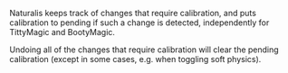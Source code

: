 Naturalis keeps track of changes that require calibration, and puts calibration to pending if such a change is detected, independently for TittyMagic and BootyMagic.

Undoing all of the changes that require calibration will clear the pending calibration (except in some cases, e.g. when toggling soft physics).
